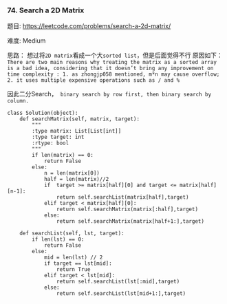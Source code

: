### 74. Search a 2D Matrix

题目:
<https://leetcode.com/problems/search-a-2d-matrix/>


难度:
Medium


思路：
想过将```2D matrix```看成一个大```sorted list```，但是后面觉得不行
原因如下：```There are two main reasons why treating the matrix as a sorted array is a bad idea, considering that it doesn’t bring any improvement on time complexity : 1. as zhongjp058 mentioned, m*n may cause overflow; 2. it uses multiple expensive operations such as / and %```

因此二分Search，``` binary search by row first, then binary search by column.```


```
class Solution(object):
    def searchMatrix(self, matrix, target):
        """
        :type matrix: List[List[int]]
        :type target: int
        :rtype: bool
        """
        if len(matrix) == 0:
            return False
        else:
            n = len(matrix[0])
            half = len(matrix)//2
            if  target >= matrix[half][0] and target <= matrix[half][n-1]:
                return self.searchList(matrix[half],target)
            elif target < matrix[half][0]:
                return self.searchMatrix(matrix[:half],target)
            else:
                return self.searchMatrix(matrix[half+1:],target)
        
    def searchList(self, lst, target):
        if len(lst) == 0:
            return False
        else:
            mid = len(lst) // 2
            if target == lst[mid]:
                return True
            elif target < lst[mid]:
                return self.searchList(lst[:mid],target)
            else:
                return self.searchList(lst[mid+1:],target)

        

            
```
